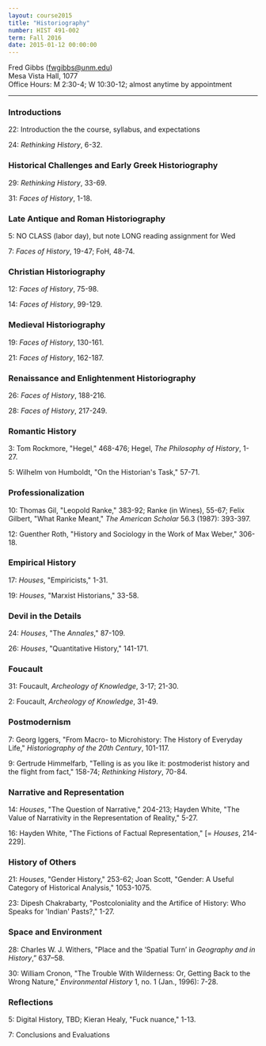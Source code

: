 ```yaml
---
layout: course2015 
title: "Historiography"
number: HIST 491-002
term: Fall 2016
date: 2015-01-12 00:00:00
---
```


Fred Gibbs \([fwgibbs@unm.edu](mailto:fwgibbs@unm.edu)\)    
Mesa Vista Hall, 1077    
Office Hours: M 2:30-4; W 10:30-12; almost anytime by appointment    

-----

### Introductions
22: Introduction the the course, syllabus, and expectations

24: _Rethinking History_, 6-32.  


### Historical Challenges and Early Greek Historiography
29: _Rethinking History_, 33-69.  

31: _Faces of History_, 1-18.  


### Late Antique and Roman Historiography
5: NO CLASS (labor day), but note LONG reading assignment for Wed

7: _Faces of History_, 19-47; FoH, 48-74.  


### Christian Historiography
12: _Faces of History_, 75-98.  

14: _Faces of History_, 99-129.  


### Medieval Historiography
19: _Faces of History_, 130-161.   

21: _Faces of History_, 162-187.  


### Renaissance and Enlightenment Historiography
26: _Faces of History_, 188-216.  

28: _Faces of History_, 217-249.  


### Romantic History
3: Tom Rockmore, "Hegel," 468-476; Hegel, _The Philosophy of History_, 1-27. 

5: Wilhelm von Humboldt, "On the Historian's Task," 57-71.  

 
### Professionalization 
10: Thomas Gil, "Leopold Ranke," 383-92; Ranke (in Wines), 55-67; Felix Gilbert, "What Ranke Meant," *The American Scholar* 56.3 (1987): 393-397.

12: Guenther Roth, "History and Sociology in the Work of Max Weber," 306-18.


### Empirical History
17: _Houses_, "Empiricists," 1-31. 

19: _Houses_, "Marxist Historians," 33-58.


### Devil in the Details
24: _Houses_, "The _Annales_," 87-109.

26: _Houses_, "Quantitative History," 141-171.


### Foucault
31: Foucault, _Archeology of Knowledge_, 3-17; 21-30. 

2: Foucault, _Archeology of Knowledge_, 31-49. 


### Postmodernism
7: Georg Iggers, "From Macro- to Microhistory: The History of Everyday Life," _Historiography of the 20th Century_, 101-117.

9: Gertrude Himmelfarb, "Telling is as you like it: postmoderist history and the flight from fact," 158-74; _Rethinking History_, 70-84.


### Narrative and Representation
14: _Houses_, "The Question of Narrative," 204-213; Hayden White, "The Value of Narrativity in the Representation of Reality," 5-27.

16: Hayden White, "The Fictions of Factual Representation," [= _Houses_, 214-229]. 


### History of Others
21: _Houses_, "Gender History," 253-62; Joan Scott, "Gender: A Useful Category of Historical Analysis," 1053-1075. 

23: Dipesh Chakrabarty, "Postcoloniality and the Artifice of History: Who Speaks for 'Indian' Pasts?," 1-27.  


### Space and Environment
28: Charles W. J. Withers, "Place and the ‘Spatial Turn’ in _Geography and in History_,” 637–58.  

30: William Cronon, "The Trouble With Wilderness: Or, Getting Back to the Wrong Nature," _Environmental History_ 1, no. 1 (Jan., 1996): 7-28.


### Reflections
5: Digital History, TBD; Kieran Healy, "Fuck nuance," 1-13.

7: Conclusions and Evaluations 

